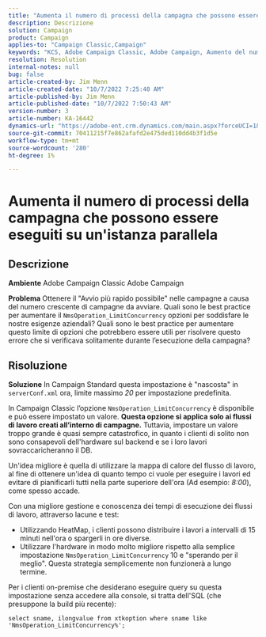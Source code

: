 ```yaml
---
title: "Aumenta il numero di processi della campagna che possono essere eseguiti su un'istanza parallela"
description: Descrizione
solution: Campaign
product: Campaign
applies-to: "Campaign Classic,Campaign"
keywords: "KCS, Adobe Campaign Classic, Adobe Campaign, Aumento del numero, processi della campagna, istanza, parallelo, best practice"
resolution: Resolution
internal-notes: null
bug: false
article-created-by: Jim Menn
article-created-date: "10/7/2022 7:25:40 AM"
article-published-by: Jim Menn
article-published-date: "10/7/2022 7:50:43 AM"
version-number: 3
article-number: KA-16442
dynamics-url: "https://adobe-ent.crm.dynamics.com/main.aspx?forceUCI=1&pagetype=entityrecord&etn=knowledgearticle&id=e02dd439-1146-ed11-bba1-000d3a3064b8"
source-git-commit: 70411215f7e862afafd2e475ded110dd4b3f1d5e
workflow-type: tm+mt
source-wordcount: '280'
ht-degree: 1%

---
```


# Aumenta il numero di processi della campagna che possono essere eseguiti su un&#39;istanza parallela

## Descrizione


<b>Ambiente</b>
Adobe Campaign Classic Adobe Campaign

<b>Problema</b>
Ottenere il &quot;Avvio più rapido possibile&quot; nelle campagne a causa del numero crescente di campagne da avviare.
Quali sono le best practice per aumentare il `NmsOperation_LimitConcurrency` opzioni per soddisfare le nostre esigenze aziendali?
Quali sono le best practice per aumentare questo limite di opzioni che potrebbero essere utili per risolvere questo errore che si verificava solitamente durante l’esecuzione della campagna?


## Risoluzione


<b>Soluzione</b>
In Campaign Standard questa impostazione è &quot;nascosta&quot; in `serverConf.xml` ora, limite massimo *20* per impostazione predefinita.  

In Campaign Classic l’opzione `NmsOperation_LimitConcurrency` è disponibile e può essere impostato un valore.
<b>Questa opzione si applica solo ai flussi di lavoro creati all’interno di campagne.</b>
Tuttavia, impostare un valore troppo grande è quasi sempre catastrofico, in quanto i clienti di solito non sono consapevoli dell&#39;hardware sul backend e se i loro lavori sovraccaricheranno il DB.

Un&#39;idea migliore è quella di utilizzare la mappa di calore del flusso di lavoro, al fine di ottenere un&#39;idea di quanto tempo ci vuole per eseguire i lavori ed evitare di pianificarli tutti nella parte superiore dell&#39;ora (Ad esempio: *8:00*), come spesso accade.

Con una migliore gestione e conoscenza dei tempi di esecuzione dei flussi di lavoro, attraverso lacune e test:

- Utilizzando HeatMap, i clienti possono distribuire i lavori a intervalli di 15 minuti nell&#39;ora o spargerli in ore diverse.
- Utilizzare l&#39;hardware in modo molto migliore rispetto alla semplice impostazione `NmsOperation_LimitConcurrency`  10 e &quot;sperando per il meglio&quot;. Questa strategia semplicemente non funzionerà a lungo termine.


Per i clienti on-premise che desiderano eseguire query su questa impostazione senza accedere alla console, si tratta dell&#39;SQL (che presuppone la build più recente):


```
select sname, ilongvalue from xtkoption where sname like 'NmsOperation_LimitConcurrency%';
```

